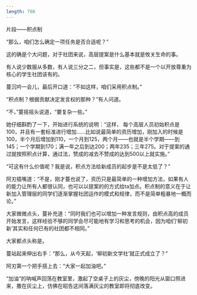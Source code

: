 ```yaml
---
length: 708
---
```


片段——积点制

“那么，咱们怎么确定一项任务是否合适呢？”

这的确是个大问题，对于社团来说，高层提案是什么基本就是攸关生命的事。

有人说少数服从多数，有人说三分之二，但事实是，这些都不是一个以开放尊重为核心的学生社团该有的。

蔓沉吟一会儿，最后开口道：“不如这样，咱们采用积点制。”

“积点制？根据贡献决定发言权的那种？”有人问道。

“不，”蔓摇摇头说道，“要复杂一些。”

她仔细斟酌了一下，开始进行系统的说明：“这样， 每个高层人员初始积点是100，并且有一套标准进行增加……比如说最简单的资历增加，刚加入的时候是100，半个月后增加到110，一个月到125，两个月——也就是半个学期——到145；一个学期到170；满一年之后到达200；两年235；三年275。对于提案的通过就按照积点计算，通过法，赞成的减去不赞成的达到500以上就实施。”

“可这有什么价值呢？我是说，积点方法给新成员的起步是不是太低了？”

阿刃插嘴道：“不是，刚才蔓也说了，资历只是最简单的一种增加方法，如果有人的能力让所有人都很认同，也可以以提案的的方式给ta加点。积点制的意义在于让新加入管理层的同学们逐渐掌握社团运作的模式和规律，而不是简单粗暴地一概而论。”

大家微微点头，蔓补充道：“同时我们也可以增加一种发言规则，由积点高的成员开始发言，这样经验不够的同学会尽可能地有学习和思考的机会，因为咱们‘柳初新’其实和任何已有的社团都不相同。”

大家都点头称是。

蔓站起来伸出右手：“那么，从今天起，‘柳初新文学社’就正式成立了？”

阿刃第一个把手搭上去：“大家一起加油吧。”

“加油”的呐喊声回荡在教室里，激起了空桌子上的灰尘，傍晚的阳光从窗口照进来，撒在灰尘上，仿佛在昭告这间落满灰尘的教室即将彻底改变。
